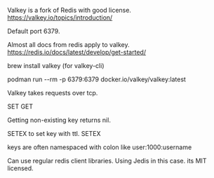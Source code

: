 Valkey is a fork of Redis with good license.
https://valkey.io/topics/introduction/

Default port 6379.

Almost all docs from redis apply to valkey.
https://redis.io/docs/latest/develop/get-started/

brew install valkey (for valkey-cli)

podman run --rm -p 6379:6379 docker.io/valkey/valkey:latest

Valkey takes requests over tcp.

SET <key> <value>
GET <key>

Getting non-existing key returns nil.

SETEX to set key with ttl.
SETEX <key> <seconds> <val>

keys are often namespaced with colon like
user:1000:username


Can use regular redis client libraries. Using Jedis in this case. its MIT licensed. 